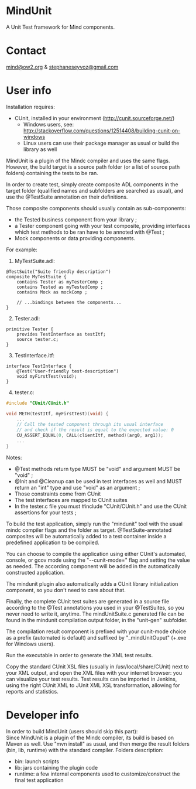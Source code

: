 MindUnit
========

A Unit Test framework for Mind components.

Contact
=======

mind@ow2.org & stephaneseyvoz@gmail.com

User info
=========

Installation requires:
- CUnit, installed in your environment (http://cunit.sourceforge.net/)
  - Windows users, see: http://stackoverflow.com/questions/12514408/building-cunit-on-windows
  - Linux users can use their package manager as usual or build the library as well

MindUnit is a plugin of the Mindc compiler and uses the same flags. However, the build target is a source path folder (or a list of source path folders) containing the tests to be ran.

In order to create test, simply create composite ADL components in the target folder (qualified names and subfolders are searched as usual), and use the @TestSuite annotation on their definitions.

Those composite components should usually contain as sub-components:
- the Tested business component from your library ;
- a Tester component going with your test composite, providing interfaces which test methods to be ran have to be annoted with @Test ;
- Mock components or data providing components.

For example:

1. MyTestSuite.adl:
```
@TestSuite("Suite friendly description")
composite MyTestSuite {
	contains Tester as myTesterComp ;
	contains Tested as myTestedComp ;
	contains Mock as mockComp ;
	
	// ...bindings between the components...
}
```

2. Tester.adl:
```
primitive Tester {
	provides TestInterface as testItf;
	source tester.c;	
}
```

3. TestInterface.itf:
```
interface TestInterface {
	@Test("User-friendly test-description")
	void myFirstTest(void);
}
```

4. tester.c:
```C++
#include "CUnit/CUnit.h"

void METH(testItf, myFirstTest)(void) {
	...
	// Call the tested component through its usual interface
	// and check if the result is equal to the expected value: 0
	CU_ASSERT_EQUAL(0, CALL(clientItf, method)(arg0, arg1));
	...
}
```

Notes:
- @Test methods return type MUST be "void" and argument MUST be "void" ;
- @Init and @Cleanup can be used in test interfaces as well and MUST return an "int" type and use "void" as an argument ;
- Those constraints come from CUnit
- The test interfaces are mapped to CUnit suites
- In the tester.c file you must #include "CUnit/CUnit.h" and use the CUnit assertions for your tests ;

To build the test application, simply run the "mindunit" tool with the usual mindc compiler flags and the folder as target.
@TestSuite-annotated composites will be automatically added to a test container inside a predefined application to be compiled.

You can choose to compile the application using either CUnit's automated, console, or gcov mode using the "--cunit-mode=" flag and setting the value as needed. The according component will be added in the automatically constructed application.

The mindunit plugin also automatically adds a CUnit library initialization component, so you don't need to care about that.

Finally, the complete CUnit test suites are generated in a source file according to the @Test annotations you used in your @TestSuites, so you never need to write it, anytime. The mindUnitSuite.c generated file can be found in the mindunit compilation output folder, in the "unit-gen" subfolder. 

The compilation result component is prefixed with your cunit-mode choice as a prefix (automated is default) and suffixed by "_mindUnitOuput" (+.exe for Windows users).

Run the executable in order to generate the XML test results.

Copy the standard CUnit XSL files (usually in /usr/local/share/CUnit) next to your XML output, and open the XML files with your internet browser: you can visualize your test results.
Test results can be imported in Jenkins, using the right CUnit XML to JUnit XML XSL transformation, allowing for reports and statistics.

Developer info
==============
  
In order to build MindUnit (users should skip this part):  
Since MindUnit is a plugin of the Mindc compiler, its build is based on Maven as well.
Use "mvn install" as usual, and then merge the result folders (bin, lib, runtime) with the standard compiler.
Folders description:
- bin: launch scripts
- lib: jars containing the plugin code
- runtime: a few internal components used to customize/construct the final test application

